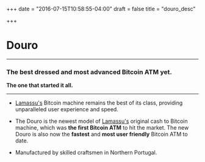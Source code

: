 +++
date = "2016-07-15T10:58:55-04:00"
draft = false
title = "douro_desc"

+++

# Douro

***

### The best dressed and most advanced Bitcoin ATM yet.

**The one that started it all.** 

***

- [Lamassu's](http://lamassu.is) Bitcoin machine remains the best of its class, providing unparalleled user experience and speed.

- The Douro is the newest model of [Lamassu's](http://lamassu.is) original cash to Bitcoin machine, which was **the first Bitcoin ATM** to hit the market. The new Douro is also now the **fastest** and **most user friendly** Bitcoin ATM to date.

- Manufactured by skilled craftsmen in Northern Portugal.

